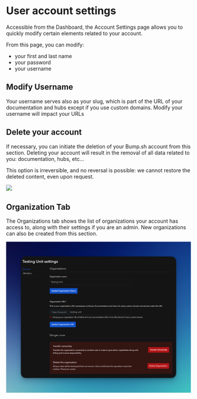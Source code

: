 # User account settings

Accessible from the Dashboard, the Account Settings page allows you to quickly modify certain elements related to your account.

From this page, you can modify:

- your first and last name
- your password
- your username

## Modify Username

Your username serves also as your slug, which is part of the URL of your documentation and hubs except if you use custom domains.
Modify your username will impact your URLs

## Delete your account

If necessary, you can initiate the deletion of your Bump.sh account from this section. Deleting your account will result in the removal of all data related to you: documentation, hubs, etc...

This option is irreversible, and no reversal is possible: we cannot restore the deleted content, even upon request.

![](/files/help/account-settings.png)

## Organization Tab

The Organizations tab shows the list of organizations your account has access to, along with their settings if you are an admin. New organizations can also be created from this section.

![](/files/help/organization-settings.png)
